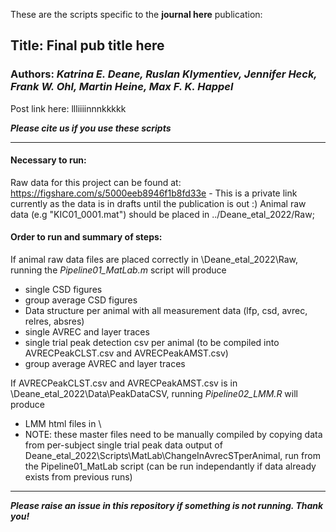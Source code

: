 These are the scripts specific to the **journal here** publication:

## Title: Final pub title here
### Authors: ***Katrina E. Deane, Ruslan Klymentiev, Jennifer Heck, Frank W. Ohl, Martin Heine, Max F. K. Happel***
Post link here: llliiiinnnkkkkk

***Please cite us if you use these scripts***

___

#### Necessary to run:
Raw data for this project can be found at: https://figshare.com/s/5000eeb8946f1b8fd33e - This is a private link currently as the data is in drafts until the publication is out :)
Animal raw data (e.g "KIC01_0001.mat") should be placed in ../Deane_etal_2022/Raw;

#### Order to run and summary of steps:

If animal raw data files are placed correctly in \Deane_etal_2022\Raw, running the *Pipeline01_MatLab.m* script will produce 
* single CSD figures
* group average CSD figures
* Data structure per animal with all measurement data (lfp, csd, avrec, relres, absres)
* single AVREC and layer traces
* single trial peak detection csv per animal (to be compiled into AVRECPeakCLST.csv and AVRECPeakAMST.csv)
* group average AVREC and layer traces 

If AVRECPeakCLST.csv and AVRECPeakAMST.csv is in \Deane_etal_2022\Data\PeakDataCSV\, running *Pipeline02_LMM.R* will produce 
* LMM html files in \ 
* NOTE: these master files need to be manually compiled by copying data from per-subject single trial peak data output of Deane_etal_2022\Scripts\MatLab\ChangeInAvrecSTperAnimal, run from the Pipeline01_MatLab script (can be run independantly if data already exists from previous runs)

___

***Please raise an issue in this repository if something is not running. Thank you!***
